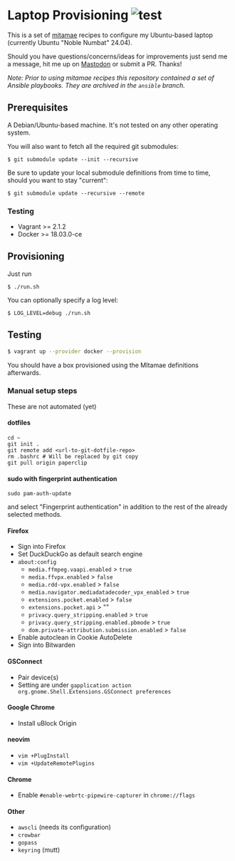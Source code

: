 # Laptop Provisioning ![test](https://github.com/moritzheiber/laptop-provisioning/workflows/test/badge.svg)

This is a set of [mitamae](https://github.com/itamae-kitchen/mitamae) recipes to configure my Ubuntu-based laptop (currently Ubuntu "Noble Numbat" 24.04).

Should you have questions/concerns/ideas for improvements just send me a message, hit me up on [Mastodon](https://social.heiber.im/@moritz) or submit a PR. Thanks!

_Note: Prior to using mitamae recipes this repository contained a set of Ansible playbooks. They are archived in the `ansible` branch._

## Prerequisites

A Debian/Ubuntu-based machine. It's not tested on any other operating system.

You will also want to fetch all the required git submodules:

```
$ git submodule update --init --recursive
```

Be sure to update your local submodule definitions from time to time, should you want to stay "current":

```
$ git submodule update --recursive --remote
```

### Testing

- Vagrant >= 2.1.2
- Docker >= 18.03.0-ce

## Provisioning

Just run

```
$ ./run.sh
```

You can optionally specify a log level:

```
$ LOG_LEVEL=debug ./run.sh
```

## Testing

```sh
$ vagrant up --provider docker --provision
```

You should have a box provisioned using the MItamae definitions afterwards.

### Manual setup steps

These are not automated (yet)

#### dotfiles

```console
cd ~
git init .
git remote add <url-to-git-dotfile-repo>
rm .bashrc # Will be replaced by git copy
git pull origin paperclip
```

#### sudo with fingerprint authentication

```console
sudo pam-auth-update
```

and select "Fingerprint authentication" in addition to the rest of the already selected methods.

#### Firefox

- Sign into Firefox
- Set DuckDuckGo as default search engine
- `about:config`
  - `media.ffmpeg.vaapi.enabled` > `true`
  - `media.ffvpx.enabled` > `false`
  - `media.rdd-vpx.enabled` > `false`
  - `media.navigator.mediadatadecoder_vpx_enabled` > `true`
  - `extensions.pocket.enabled` > `false`
  - `extensions.pocket.api` > ""
  - `privacy.query_stripping.enabled` > `true`
  - `privacy.query_stripping.enabled.pbmode` > `true`
  - `dom.private-attribution.submission.enabled` > `false`
- Enable autoclean in Cookie AutoDelete
- Sign into Bitwarden

#### GSConnect

- Pair device(s)
- Setting are under `gapplication action org.gnome.Shell.Extensions.GSConnect preferences`

#### Google Chrome

- Install uBlock Origin

#### neovim

- `vim +PlugInstall`
- `vim +UpdateRemotePlugins`

#### Chrome

- Enable `#enable-webrtc-pipewire-capturer` in `chrome://flags`

#### Other

- `awscli` (needs its configuration)
- `crowbar`
- `gopass`
- `keyring` (mutt)
